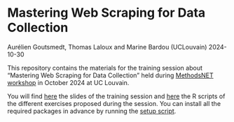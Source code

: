 # Mastering Web Scraping for Data Collection
Aurélien Goutsmedt, Thomas Laloux and Marine Bardou (UCLouvain)
2024-10-30

This repository contains the materials for the training session about
“Mastering Web Scraping for Data Collection” held during [MethodsNET
workshop](https://methodsnet.org/workshop/methods-development-and-innovation-workshops/)
in October 2024 at UC Louvain.

You will find [here](./slides/slides.html) the slides of the training
session and [here](./exercises/) the R scripts of the different
exercises proposed during the session. You can install all the required
packages in advance by running the [setup script](./setup.R).
